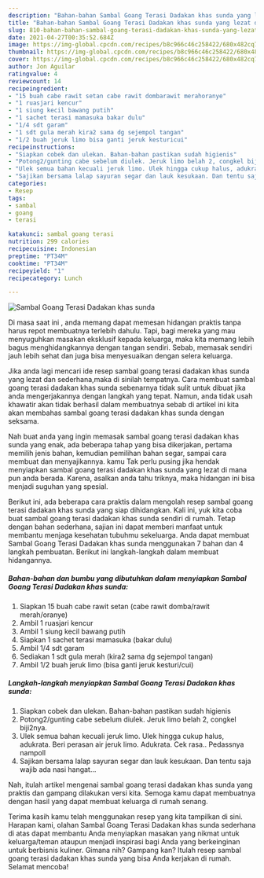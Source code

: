 ```yaml
---
description: "Bahan-bahan Sambal Goang Terasi Dadakan khas sunda yang lezat dan Mudah Dibuat"
title: "Bahan-bahan Sambal Goang Terasi Dadakan khas sunda yang lezat dan Mudah Dibuat"
slug: 810-bahan-bahan-sambal-goang-terasi-dadakan-khas-sunda-yang-lezat-dan-mudah-dibuat
date: 2021-04-27T00:35:52.684Z
image: https://img-global.cpcdn.com/recipes/b8c966c46c258422/680x482cq70/sambal-goang-terasi-dadakan-khas-sunda-foto-resep-utama.jpg
thumbnail: https://img-global.cpcdn.com/recipes/b8c966c46c258422/680x482cq70/sambal-goang-terasi-dadakan-khas-sunda-foto-resep-utama.jpg
cover: https://img-global.cpcdn.com/recipes/b8c966c46c258422/680x482cq70/sambal-goang-terasi-dadakan-khas-sunda-foto-resep-utama.jpg
author: Jon Aguilar
ratingvalue: 4
reviewcount: 14
recipeingredient:
- "15 buah cabe rawit setan cabe rawit dombarawit merahoranye"
- "1 ruasjari kencur"
- "1 siung kecil bawang putih"
- "1 sachet terasi mamasuka bakar dulu"
- "1/4 sdt garam"
- "1 sdt gula merah kira2 sama dg sejempol tangan"
- "1/2 buah jeruk limo bisa ganti jeruk kesturicui"
recipeinstructions:
- "Siapkan cobek dan ulekan. Bahan-bahan pastikan sudah higienis"
- "Potong2/gunting cabe sebelum diulek. Jeruk limo belah 2, congkel biji2nya."
- "Ulek semua bahan kecuali jeruk limo. Ulek hingga cukup halus, adukrata. Beri perasan air jeruk limo. Adukrata. Cek rasa.. Pedassnya nampoll"
- "Sajikan bersama lalap sayuran segar dan lauk kesukaan. Dan tentu saja wajib ada nasi hangat..."
categories:
- Resep
tags:
- sambal
- goang
- terasi

katakunci: sambal goang terasi 
nutrition: 299 calories
recipecuisine: Indonesian
preptime: "PT34M"
cooktime: "PT34M"
recipeyield: "1"
recipecategory: Lunch

---
```



![Sambal Goang Terasi Dadakan khas sunda](https://img-global.cpcdn.com/recipes/b8c966c46c258422/680x482cq70/sambal-goang-terasi-dadakan-khas-sunda-foto-resep-utama.jpg)

Di masa  saat ini , anda memang dapat memesan hidangan praktis tanpa harus repot membuatnya terlebih dahulu. Tapi, bagi mereka yang mau menyuguhkan masakan eksklusif kepada keluarga, maka kita memang lebih bagus menghidangkannya dengan tangan sendiri. Sebab, memasak sendiri jauh lebih sehat dan juga bisa menyesuaikan dengan selera keluarga.

Jika anda lagi mencari ide resep sambal goang terasi dadakan khas sunda yang lezat dan sederhana,maka di sinilah tempatnya. Cara membuat sambal goang terasi dadakan khas sunda  sebenarnya tidak sulit untuk dibuat jika anda mengerjakannya dengan langkah yang tepat. Namun, anda tidak usah khawatir akan tidak berhasil dalam membuatnya 
sebab di artikel ini kita akan membahas sambal goang terasi dadakan khas sunda dengan seksama.  



Nah buat anda yang ingin memasak sambal goang terasi dadakan khas sunda yang enak, ada beberapa tahap yang bisa dikerjakan, pertama memilih jenis bahan, kemudian pemilihan bahan segar, sampai cara membuat dan menyajikannya. kamu Tak perlu pusing jika hendak menyiapkan sambal goang terasi dadakan khas sunda yang lezat di mana pun anda berada. Karena, asalkan anda  tahu triknya, maka hidangan ini bisa menjadi suguhan yang spesial.

Berikut ini, ada beberapa cara praktis  dalam mengolah resep sambal goang terasi dadakan khas sunda yang siap dihidangkan. Kali ini, yuk kita coba buat sambal goang terasi dadakan khas sunda sendiri di rumah. Tetap dengan bahan sederhana, sajian ini dapat memberi manfaat untuk membantu menjaga kesehatan tubuhmu sekeluarga. Anda dapat membuat Sambal Goang Terasi Dadakan khas sunda menggunakan 7 bahan dan 4 langkah pembuatan. Berikut ini langkah-langkah dalam membuat hidangannya.

<!--inarticleads1-->

##### Bahan-bahan dan bumbu yang dibutuhkan dalam menyiapkan Sambal Goang Terasi Dadakan khas sunda:

1. Siapkan 15 buah cabe rawit setan (cabe rawit domba/rawit merah/oranye)
1. Ambil 1 ruasjari kencur
1. Ambil 1 siung kecil bawang putih
1. Siapkan 1 sachet terasi mamasuka (bakar dulu)
1. Ambil 1/4 sdt garam
1. Sediakan 1 sdt gula merah (kira2 sama dg sejempol tangan)
1. Ambil 1/2 buah jeruk limo (bisa ganti jeruk kesturi/cui)




<!--inarticleads2-->

##### Langkah-langkah menyiapkan Sambal Goang Terasi Dadakan khas sunda:

1. Siapkan cobek dan ulekan. Bahan-bahan pastikan sudah higienis
1. Potong2/gunting cabe sebelum diulek. Jeruk limo belah 2, congkel biji2nya.
1. Ulek semua bahan kecuali jeruk limo. Ulek hingga cukup halus, adukrata. Beri perasan air jeruk limo. Adukrata. Cek rasa.. Pedassnya nampoll
1. Sajikan bersama lalap sayuran segar dan lauk kesukaan. Dan tentu saja wajib ada nasi hangat...




Nah, itulah artikel mengenai  sambal goang terasi dadakan khas sunda  yang praktis dan gampang dilakukan versi kita. Semoga kamu dapat membuatnya dengan hasil yang dapat membuat keluarga di rumah senang. 

Terima kasih kamu telah menggunakan resep yang kita tampilkan di sini. Harapan kami, olahan  Sambal Goang Terasi Dadakan khas sunda sederhana di atas dapat membantu Anda menyiapkan masakan yang nikmat untuk keluarga/teman ataupun menjadi inspirasi bagi Anda yang berkeinginan untuk berbisnis kuliner. Gimana nih? Gampang kan? Itulah resep sambal goang terasi dadakan khas sunda yang bisa Anda kerjakan di rumah. Selamat mencoba!

